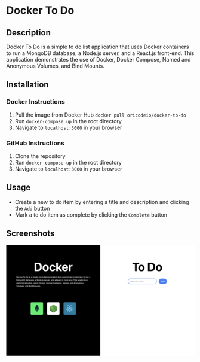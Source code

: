 # Docker To Do

## Description
Docker To Do is a simple to do list application that uses Docker containers to run a MongoDB database, a Node.js server, and a React.js front-end. This application demonstrates the use of Docker, Docker Compose, Named and Anonymous Volumes, and Bind Mounts.

## Installation
### Docker Instructions
1. Pull the image from Docker Hub `docker pull oricodeio/docker-to-do`
2. Run `docker-compose up` in the root directory
3. Navigate to `localhost:3000` in your browser

### GitHub Instructions
1. Clone the repository
2. Run `docker-compose up` in the root directory
3. Navigate to `localhost:3000` in your browser

## Usage
- Create a new to do item by entering a title and description and clicking the `Add` button
- Mark a to do item as complete by clicking the `Complete` button

## Screenshots
![Docker To Do](./docker-to-do.png)
